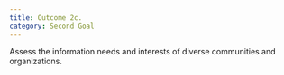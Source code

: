 ```yaml
---
title: Outcome 2c.
category: Second Goal
---
```

Assess the information needs and interests of diverse communities and organizations.
